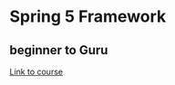 # Spring 5 Framework

## beginner to Guru

[Link to course](https://www.udemy.com/course/spring-framework-5-beginner-to-guru/)
